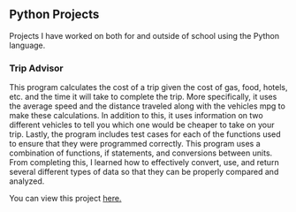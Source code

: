 ## Python Projects
Projects I have worked on both for and outside of school using the Python language.

### Trip Advisor

This program calculates the cost of a trip given the cost of gas, food, hotels, etc. and the time it will take to complete the trip. More specifically, it uses the average speed and the distance traveled along with the vehicles mpg to make these calculations. In addition to this, it uses information on two different vehicles to tell you which one would be cheaper to take on your trip. Lastly, the program includes test cases for each of the functions used to ensure that they were programmed correctly. This program uses a combination of functions, if statements, and conversions between units. From completing this, I learned how to effectively convert, use, and return several different types of data so that they can be properly compared and analyzed.

You can view this project [here.](TripAdvisor.py)
